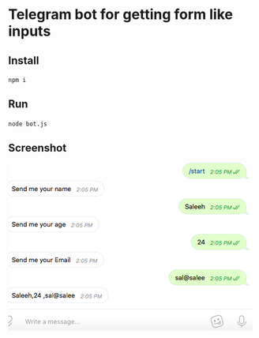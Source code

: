 # Telegram bot for getting form like inputs
## Install
`npm i`

## Run 
`node bot.js`

## Screenshot 
![alt text][Screenshot]

[logo]: https://github.com/adam-p/markdown-here/raw/master/src/common/images/icon48.png "Logo Title Text 2"

[Screenshot]: https://raw.githubusercontent.com/saleehk/telegram-form-bot/master/screenshort.png "Screenshot"
